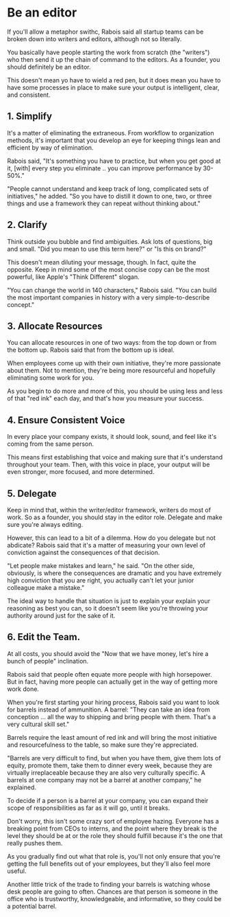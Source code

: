 # Be an editor
If you'll allow a metaphor swithc, Rabois said all startup teams can be
broken down into writers and editors, although not so literally.

You basically have people starting the work from scratch (the "writers")
who then send it up the chain of command to the editors. As a founder,
you should definitely be an editor.

This doesn't mean yo have to wield a red pen, but it does mean you have
to have some processes in place to make sure your output is intelligent,
clear, and consistent.

## 1. Simplify
It's a matter of eliminating the extraneous. From workflow to
organization methods, it's important that you develop an eye for keeping
things lean and efficient by way of elimination.

Rabois said, "It's something you have to practice, but when you get good
at it, [with] every step you eliminate .. you can improve performance by
30-50%."

"People cannot understand and keep track of long, complicated sets of
initiatives," he added. "So you have to distill it down to one, two, or
three things and use a framework they can repeat without thinking
about."

## 2. Clarify
Think outside you bubble and find ambiguities. Ask lots of questions,
big and small. "Did you mean to use this term here?" or "Is this on
brand?"

This doesn't mean diluting your message, though. In fact, quite the
opposite. Keep in mind some of the most concise copy can be the most
powerful, like Apple's "Think Different" slogan.

"You can change the world in 140 characters," Rabois said. "You can
build the most important companies in history with a very
simple-to-describe concept."

## 3. Allocate Resources
You can allocate resources in one of two ways: from the top down or from
the bottom up. Rabois said that from the bottom up is ideal.

When employees come up with their own initiative, they're more
passionate about them. Not to mention, they're being more resourceful
and hopefully eliminating some work for you.

As you begin to do more and more of this, you should be using less and
less of that "red ink" each day, and that's how you measure your
success.

## 4. Ensure Consistent Voice
In every place your company exists, it should look, sound, and feel like
it's coming from the same person.

This means first establishing that voice and making sure that it's
understand throughout your team. Then, with this voice in place, your
output will be even stronger, more focused, and more determined.

## 5. Delegate
Keep in mind that, within the writer/editor framework, writers do most
of work. So as a founder, you should stay in the editor role. Delegate
and make sure you're always editing.

However, this can lead to a bit of a dilemma. How do you delegate but
not abdicate? Rabois said that it's a matter of measuring your own level
of conviction against the consequences of that decision.

"Let people make mistakes and learn," he said. "On the other side,
obviously, is where the consequences are dramatic and you have extremely
high conviction that you are right, you actually can't let your junior
colleague make a mistake."

The ideal way to handle that situation is just to explain your explain
your reasoning as best you can, so it doesn't seem like you're throwing
your authority around just for the sake of it.

## 6. Edit the Team.
At all costs, you should avoid the "Now that we have money, let's hire a
bunch of people" inclination.

Rabois said that people often equate more people with high horsepower.
But in fact, having more people can actually get in the way of getting
more work done.

When you're first starting your hiring process, Rabois said you want to
look for barrels instead of ammunition. A barrel: "They can take an idea
from conception ... all the way to shipping and bring people with them.
That's a very cultural skill set."

Barrels require the least amount of red ink and will bring the most
initiative and resourcefulness to the table, so make sure they're
appreciated.

"Barrels are very difficult to find, but when you have them, give them
lots of equity, promote them, take them to dinner every week, because
they are virtually irreplaceable because they are also very culturally
specific. A barrels at one company may not be a barrel at another
company," he explained.

To decide if a person is a barrel at your company, you can expand their
scope of responsibilities as far as it will go, until it breaks.

Don't worry, this isn't some crazy sort of employee hazing. Everyone has
a breaking point from CEOs to interns, and the point where they break is
the level they should be at or the role they should fulfill because it's
the one that really pushes them.

As you gradually find out what that role is, you'll not only ensure that
you're getting the full benefits out of your employees, but they'll also
feel more useful.

Another little trick of the trade to finding your barrels is watching
whose desk people are going to often. Chances are that person is someone
in the office who is trustworthy, knowledgeable, and informative, so
they could be a potential barrel.
